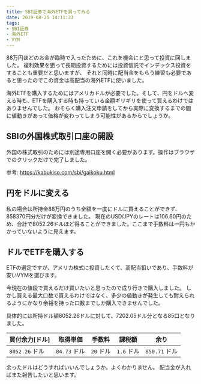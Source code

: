 ```yaml
---
title: SBI証券で海外ETFを買ってみる
date: 2019-08-25 14:11:33
tags:
- SBI証券
- 海外ETF
- VYM
---
```



88万円ほどのお金が臨時で入ったために、これを機会にと思って投資に回しました。
複利効果を狙って長期投資するためには投資信託でインデックス投資をすることも重要だと思いますが、
それと同時に配当金をもらう練習も必要であると思ったのでこの資金は高配当の海外ETFに使いました。

海外ETFを購入するためにはアメリカドルが必要でした。そして、円をドルへ変える時も、ETFを購入する時も持っている金額ギリギリを使って買えるわけではありませんでした。
おそらく購入注文申請をしてから実際に変換するまでの間に値動きがあって価格が変わってしまう可能性があるからでしょうか。

## SBIの外国株式取引口座の開設

外国の株式取引のためには別途専用口座を開く必要があります。操作はブラウザでのクリックだけで完了しました。

参考: https://kabukiso.com/sbi/gaikoku.html

## 円をドルに変える

私の場合は所持金88万円のうち全額を一度にドルに買えることができず、858370円分だけが変換できました。
現在のUSD/JPYのレートは106.60円のため、合計で8052.26ドルほど得ることができました。ここまで手数料は一円もかかっていないように見えます。

## ドルでETFを購入する

ETFの選定ですが、アメリカ株式に投資したくて、高配当狙いであり、手数料が安いVYMを選びます。

今現在の値段で買えるだけ買いたいと思ったので成り行きで購入しました。
しかし買える最大口数で買えるわけではなく、多少の値動きが発生しても耐えられるようにかなり余裕を持った口数までしか購入できませんでした。

具体的には所持ドル額8052.26ドルに対して、7202.05ドル分となる85口となりました。

|買付余力[ドル]|取得単価|手数料|課税額|余り|
|----|----|----|----|----|
| `8052.26` ドル | `84.73` ドル | `20` ドル | `1.6` ドル | `850.71` ドル|

余ったドルはどうすればいいんでしょうか。よくわかりません。
配当金が入ればまた報告したいと思います。

